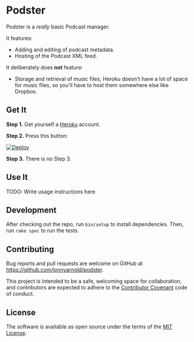 # Podster

Podster is a *really* basic Podcast manager. 

It features:
- Adding and editing of podcast metadata.
- Hosting of the Podcast XML feed.

It deliberately does **not** feature:
- Storage and retrieval of music files; Heroku doesn't have a lot of space for music files, so you'll have to host them somewhere else like Dropbox.

## Get It

**Step 1.** Get yourself a [Heroku](heroku.com) account.

**Step 2.** Press this button:

[![Deploy](https://www.herokucdn.com/deploy/button.svg)](https://heroku.com/deploy)

**Step 3.** There is no Step 3.

## Use It

TODO: Write usage instructions here

## Development

After checking out the repo, run `bin/setup` to install dependencies. Then, run `rake spec` to run the tests.

## Contributing

Bug reports and pull requests are welcome on GitHub at https://github.com/jonnyarnold/podster. 

This project is intended to be a safe, welcoming space for collaboration, and contributors are expected to adhere to the [Contributor Covenant](http://contributor-covenant.org) code of conduct.

## License

The software is available as open source under the terms of the [MIT License](http://opensource.org/licenses/MIT).

